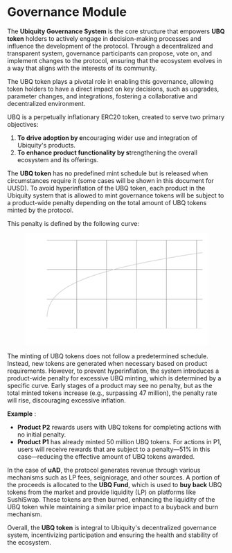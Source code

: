 # Governance Module



The **Ubiquity Governance System** is the core structure that empowers **UBQ token** holders to actively engage in decision-making processes and influence the development of the protocol. Through a decentralized and transparent system, governance participants can propose, vote on, and implement changes to the protocol, ensuring that the ecosystem evolves in a way that aligns with the interests of its community.&#x20;

The UBQ token plays a pivotal role in enabling this governance, allowing token holders to have a direct impact on key decisions, such as upgrades, parameter changes, and integrations, fostering a collaborative and decentralized environment.

UBQ is a perpetually inflationary ERC20 token, created to serve two primary objectives:

1. **To drive adoption by e**ncouraging wider use and integration of Ubiquity's products.
2. **To enhance product functionality by s**trengthening the overall ecosystem and its offerings.

The **UBQ token** has no predefined mint schedule but is released when circumstances require it (some cases will be shown in this document for UUSD). To avoid hyperinflation of the UBQ token, each product in the Ubiquity system that is allowed to mint governance tokens will be subject to a product-wide penalty depending on the total amount of UBQ tokens minted by the protocol.&#x20;

This penalty is defined by the following curve:

<figure><img src="../../../.gitbook/assets/image (18).png" alt=""><figcaption></figcaption></figure>

The minting of UBQ tokens does not follow a predetermined schedule. Instead, new tokens are generated when necessary based on product requirements. However, to prevent hyperinflation, the system introduces a product-wide penalty for excessive UBQ minting, which is determined by a specific curve. Early stages of a product may see no penalty, but as the total minted tokens increase (e.g., surpassing 47 million), the penalty rate will rise, discouraging excessive inflation.

**Example** :

* **Product P2** rewards users with UBQ tokens for completing actions with no initial penalty.
* **Product P1** has already minted 50 million UBQ tokens. For actions in P1, users will receive rewards that are subject to a penalty—51% in this case—reducing the effective amount of UBQ tokens awarded.

In the case of **uAD**, the protocol generates revenue through various mechanisms such as LP fees, seigniorage, and other sources. A portion of the proceeds is allocated to the **UBQ Fund**, which is used to **buy back** UBQ tokens from the market and provide liquidity (LP) on platforms like SushiSwap. These tokens are then burned, enhancing the liquidity of the UBQ token while maintaining a similar price impact to a buyback and burn mechanism.

Overall, the **UBQ token** is integral to Ubiquity's decentralized governance system, incentivizing participation and ensuring the health and stability of the ecosystem.
